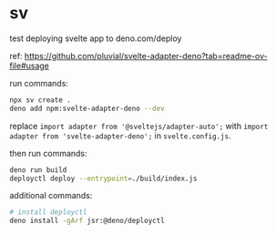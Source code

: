 # sv

test deploying svelte app to deno.com/deploy

ref: <https://github.com/pluvial/svelte-adapter-deno?tab=readme-ov-file#usage>

run commands:

```sh
npx sv create .
deno add npm:svelte-adapter-deno --dev
```

replace `import adapter from '@sveltejs/adapter-auto';` with
`import adapter from 'svelte-adapter-deno';` in `svelte.config.js`.

then run commands:

```sh
deno run build
deployctl deploy --entrypoint=./build/index.js
```

additional commands:

```sh
# install deployctl
deno install -gArf jsr:@deno/deployctl
```
